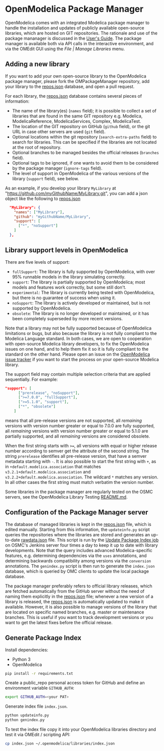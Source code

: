 # OpenModelica Package Manager

OpenModelica comes with an integrated Modelica package manager to handle the installation and updates of publicly
available open-source libraries, which are hosted on GIT repositories. The rationale and use of the package mananager is discussed in the
[User's Guide](https://openmodelica.org/doc/OpenModelicaUsersGuide/latest/packagemanager.html). The package manager
is available both via API calls in the interactive environment, and via the OMEdit GUI using the _File | Manage Libraries_ menu.

## Adding a new library

If you want to add your own open-source library to the OpenModelica package manager, please fork the OMPackageManager repository,
add your library to the [repos.json](repos.json) database, and open a pull request.

For each library, the [repos.json](repos.json) database contains several pieces of information:
- The name of the library(es) (`names` field); it is possible to collect a set of libraries that are found in the same GIT repository
  e.g. Modelica, ModelicaReference, ModelicaServices, Complex, ModelicaTest.
- The location of the GIT repository on GitHub (`github` field), or the git URL in case other servers are used (`git` field).
- Optional locations within the git repository (`search-extra-paths` field) to search for libraries. This can be specified if the libraries are not located at the root of repository.
- Optional branches to be managed besides the official releases (`branches` field).
- Optional tags to be ignored, if one wants to avoid them to be considered by the package manager (`ignore-tags` field).
- The level of support in OpenModelica of the various versions of the library (`support` field), see below.

As an example, if you develop your library `MyLibrary` at "https://github.com/myGithubName/MyLibrary.git",
you can add a json object like the following to [repos.json](repos.json)
```json
  "MyLibrary": {
    "names": ["MyLibrary"],
    "github": "myGithubName/MyLibrary",
    "support": [
      ["*", "noSupport"]
    ]
  },

```

## Library support levels in OpenModelica

There are five levels of support:
- `fullSupport`: The library is fully supported by OpenModelica, with over 95% runnable models in the library simulating correctly.
- `support`: The library is partially supported by OpenModelica; most models and features work correctly, but some still don't.
- `experimental`: The library is currently being tested with OpenModelica, but there is no guarantee of success when using it.
- `noSupport`: The library is actively developed or maintained, but is not supported by OpenModelica.
- `obsolete`: The library is no longer developed or maintained, or it has been completely superseded by more recent versions.

Note that a library may not be fully supported because of OpenModelica limitations or bugs, but also because the library
is not fully compliant to the Modelica Language standard. In both cases, we are open to cooperation with open-source
Modelica library developers, to fix the OpenModelica issues on one hand, and to help them fix it so it is fully
compliant to the standard on the other hand. Please open an issue on the
[OpenModelica issue tracker](https://github.com/OpenModelica/OpenModelica/issues) if you want to start the process on your
open-source Modelica library.

The support field may contain multiple selection criteria that are applied sequentially. For example:
```json
"support": [
      ["prerelease", "noSupport"],
      [">=7.0.0", "fullSupport"],
      [">=5.1.0", "support"],
      ["*", "obsolete"]
    ]
```
means that all pre-release versions are not supported, all _remaining_ versions with version number greater or equal to
7.0.0 are fully supported, all _remaining_ versions with version number greater or equal to 5.1.0 are partially supported,
and all _remaining_ versions are considered obsolete.

When the first string starts with `>=`, all versions with equal or higher release number according to semver get the attribute of the second string. The string
`prerelease` identifies all pre-release version, that have a semver metadata starting with `-`. It is also possible to start the first string with `+`, as in `+default.modelica.association` that matches `v3.2.1+default.modelica.association` and `v3.2.2+default.modelica.association`. The wildcard `*` matches any
version. In all other cases the first string must match verbatim the version number.

Some libraries in the package manager are regularly tested on the OSMC servers, see the OpenModelica Library Testing [README.md](https://github.com/OpenModelica/OpenModelicaLibraryTesting/blob/master/README.md).

## Configuration of the Package Manager server

The database of managed libraries is kept in the [repos.json](repos.json) file, which is edited manually.
Starting from this information, the `updateinfo.py` script queries the repositories where the libraries are stored and
generates an up-to-date [rawdata.json](rawdata.json) file. This script is run by the
[Update Package Index job](https://test.openmodelica.org/jenkins/job/Update%20Package%20Index/) on OSMC's Jenkins
server four times a day to keep it up to date with library developments.
Note that the query includes advanced Modelica-specific features, e.g. determining dependencies
via the `uses` annotations, and determining backwards compatibility among versions via the `conversion` annotations.
The `genindex.py` script is then run to generate the `index.json` database, which is queried by OMC clients to
update the local package database.

The package manager preferably refers to official library releases, which are fetched automatically from the GitHub
server without the need of naming them explicitly in the [repos.json](repos.json)
file; whenever a new version of a library is released, the [repos.json](repos.json)
is automatically updated to make it available. However, it is also possible to manage versions of the library that are located on specific named
branches, e.g. master or maintenance branches. This is useful if you want to track development versions or you want to get the latest fixes
before the official release.

## Generate Package Index

Install dependencies:

  - Python 3
  - OpenModelica

```bash
pip install -r requirements.txt
```

Create a public_repo personal access token for GitHub and define an environment variable `GITHUB_AUTH`:

```bash
export GITHUB_AUTH=<your PAT>
```

Generate index file `index.json`.
```bash
python updateinfo.py
python genindex.py
```

To test the index file copy it into your OpenModelica libraries directory
and test it via OMEdit / scripting API:

```bash
cp index.json ~/.openmodelica/libraries/index.json
````
